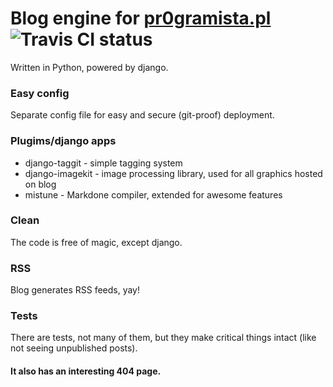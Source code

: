 # Blog engine for [pr0gramista.pl](https://pr0gramista.pl) ![Travis CI status](https://travis-ci.org/pr0gramista/pr0gramista.svg?branch=master)
Written in Python, powered by django.

### Easy config
Separate config file for easy and secure (git-proof) deployment.

### Plugims/django apps
- django-taggit - simple tagging system
- django-imagekit - image processing library, used for all graphics hosted on blog
- mistune - Markdone compiler, extended for awesome features

### Clean
The code is free of magic, except django.

### RSS
Blog generates RSS feeds, yay!

### Tests
There are tests, not many of them, but they make critical things intact (like not seeing unpublished posts).

#### It also has an interesting 404 page.
